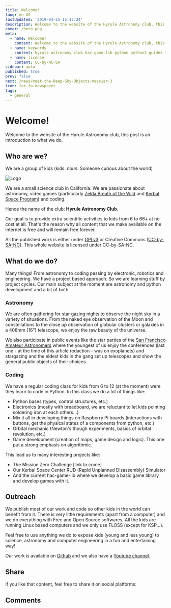 ```yaml
---
title: Welcome!
lang: en-US
lastUpdated: '2019-04-25 15:17:24'
description: Welcome to the website of the Hyrule Astronomy club, this post is an introduction to what we do.
cover: /hero.png
meta:
  - name: Welcome!
    content: Welcome to the website of the Hyrule Astronomy club, this post is an introduction to what we do.
  - name: keywords
    content: hyrule astronomy club hac-game-lib python python3 guides tutorial beginner educational kids coding games learning
  - name: license
    content: CC-by-NC-SA
sidebar: auto
published: true
prev: false
next: /news/meet-the-Deep-Sky-Objects-messier-3
icon: far fa-newspaper
tags: 
  - general
---
```

# Welcome!

Welcome to the website of the Hyrule Astronomy club, this post is an introduction to what we do.

## Who are we?

We are a group of kids (kids: _noun_. Someone curious about the world)

![Logo](/hero.png)

We are a small science club in California. We are passionate about astronomy, video games (particularly [Zelda Breath of the Wild](https://www.zelda.com/breath-of-the-wild/) and [Kerbal Space Program](https://www.kerbalspaceprogram.com/)) and coding. 

Hence the name of the club: **Hyrule Astronomy Club**.

Our goal is to provide extra scientific activities to kids from 6 to 66+ at no cost at all. That's the reason why all content that we make available on the internet is free and will remain free forever.

All the published work is either under [GPLv3](https://www.gnu.org/licenses/gpl-3.0.en.html) or Creative Commons ([CC-by-SA-NC](https://creativecommons.org/licenses/by-nc-sa/2.0/)). This whole website is licensed under CC-by-SA-NC.

## What do we do?

Many things! From astronomy to coding passing by electronic, robotics and engineering. We have a project based approach. So we are learning stuff by project cycles. Our main subject at the moment are astronomy and python development and a bit of both.

### Astronomy

We are often gathering for star gazing nights to observe the night sky in a variety of situations. From the naked eye observation of the Moon and constellations to the close up observation of globular clusters or galaxies in a 408mm (16") telescope, we enjoy the raw beauty of the universe.

We also participate in public events like the star parties of the [San Francisco Amateur Astronomers](https://www.sfaa-astronomy.org/) where the youngest of us enjoy the conferences (last one - at the time of this article redaction - was on exoplanets) and stargazing and the eldest kids in the gang set up telescopes and show the general public objects of their choices.

### Coding

We have a regular coding class for kids from 6 to 12 (at the moment) were they learn to code in Python. In this class we do a lot of things like:
  * Python bases (types, control structures, etc.)
  * Electronics (mostly with breadboard, we are reluctant to let kids pointing soldering iron at each others...)
  * Mix it all in developing things on Raspberry Pi boards (interactions with buttons, get the physical states of a components from python, etc.)
  * Orbital mechanic (Newton's though experiments, basics of orbital revolution, etc.)
  * Game development (creation of maps, game design and logic). This one put a strong emphasis on algorithmic.

This lead us to many interesting projects like:
  * The Mission Zero Challenge [link to come]
  * Our Kerbal Space Center RUD (Rapid Unplanned Disassembly) Simulator 
  * And the current hac-game-lib where we develop a basic game library and develop games with it.

## Outreach

We publish most of our work and code so other kids in the world can benefit from it. There is very little requirements (apart from a computer) and we do everything with Free and Open Source softwares. All the kids are running Linux based computers and we only use FLOSS (except for KSP...).

Feel free to use anything we do to expose kids (young and less young) to science, astronomy and computer engineering in a fun and entertaining way!

Our work is available on [Github](https://github.com/arnauddupuis/hac-game-lib) and we also have a [Youtube channel](https://www.youtube.com/channel/UCT_SxIlKaD6MM7JlQKelpgw).

## Share

If you like that content, feel free to share it on social platforms:

<social />

## Comments

<disqus />
